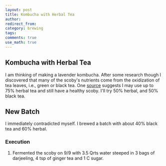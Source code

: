 ```yaml
---
layout: post
title: Kombucha with Herbal Tea
author:
redirect_from: 
category: brewing
tags: 
comments: true
use_math: true
---
```


## Kombucha with Herbal Tea

I am thinking of making a lavender kombucha. After some research though I
discovered that many of the scoby's nutrients come from the oxidization of tea
leaves, i.e., green or black tea. One
[source](http://www.culturesforhealth.com/kombucha-ingredients) suggests I may
use up to 75% herbal tea and still have a healthy scoby. I'll try 50% herbal,
and 50% black tea.

## New Batch

I immediately contradicted myself. I brewed a batch with about 40% black tea
and 60% herbal.

### Execution

1. Fermented the scoby on 9/9 with 3.5 Qrts water steeped in 3 bags of
   darjeeling, 4 tsp of ginger tea and 1 C sugar. 



